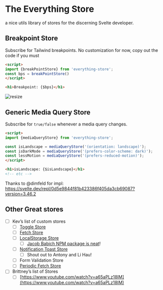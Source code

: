 # The Everything Store

a nice utils library of stores for the discerning Svelte developer.

## Breakpoint Store

Subscribe for Tailwind breakpoints. No customization for now, copy out the code if you must

```html
<script>
import {breakPointStore} from 'everything-store';
const bps = breakPointStore()
</script>

<h1>Breakpoint: {$bps}</h1>
```

![resize](https://user-images.githubusercontent.com/6764957/151087569-1dd7e59b-7326-44ae-bd61-fb22a25df54d.gif)


## Generic Media Query Store

Subscribe for `true/false` whenever a media query changes.

```html
<script>
import {mediaQueryStore} from 'everything-store';

const isLandscape = mediaQueryStore('(orientation: landscape)');
const isDarkMode = mediaQueryStore('(prefers-color-scheme: dark)');
const lessMotion = mediaQueryStore('(prefers-reduced-motion)');
</script>

<h1>isLandscape: {$isLandscape}</h1>
<!-- etc -->
```

Thanks to @dimfeld for impl: https://svelte.dev/repl/0d5e9844f81b423386f405da3cb69087?version=3.46.2


## Other Great stores

- [ ]  Kev’s list of custom stores
    - [ ]  [Toggle Store](https://svelte.dev/repl/a3cb054398a94698a4cfe4c44f33b923?version=3.48.0)
    - [ ]  [Fetch Store](https://svelte.dev/repl/a74f1ed8e3eb4aec82cb743e13443ee4?version=3.48.0)
    - [ ]  [LocalStorage Store](https://svelte.dev/repl/e6c0e3db7d064d43a7e4559b2862e1f7?version=3.48.0)
        - [ ]  [Jacob Babich NPM package is neat](https://github.com/babichjacob/svelte-localstorage)!
    - [ ]  [Notification Toast Store](https://svelte.dev/repl/e166b01bc46149a49895c1622d26ce7e?version=3.48.0)
        - [ ]  Shout out to Antony and Li Hau!
    - [ ]  Form Validation Store
    - [ ]  [Periodic Fetch Store](https://svelte.dev/repl/b8fa406464d6434fba97902ac78b5e2b?version=3.48.0)
- [ ]  Brittney’s list of Stores
    - [ ]  [https://www.youtube.com/watch?v=a65aPLz18IM](https://www.youtube.com/watch?v=a65aPLz18IM)

